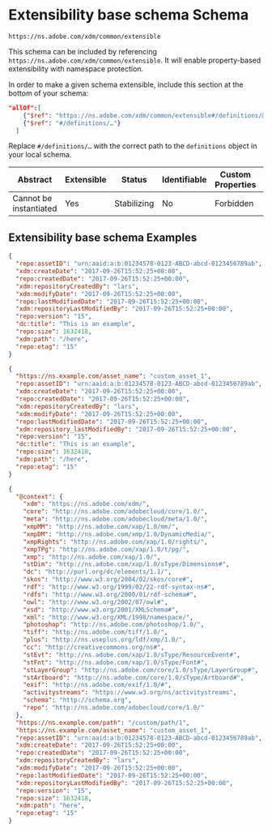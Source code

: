 
# Extensibility base schema Schema

```
https://ns.adobe.com/xdm/common/extensible
```

This schema can be included by referencing `https://ns.adobe.com/xdm/common/extensible`. It will enable property-based extensibility with namespace protection.

In order to make a given schema extensible, include this section at the bottom of your schema:

```json
"allOf":[
    {"$ref": "https://ns.adobe.com/xdm/common/extensible#/definitions/@context"},
    {"$ref": "#/definitions/…"}
  ]
```

Replace `#/definitions/…` with the correct path to the `definitions` object in your local schema.


| Abstract | Extensible | Status | Identifiable | Custom Properties | Additional Properties | Defined In |
|----------|------------|--------|--------------|-------------------|-----------------------|------------|
| Cannot be instantiated | Yes | Stabilizing | No | Forbidden | Permitted | [common/extensible.schema.json](common/extensible.schema.json) |

## Extensibility base schema Examples

```json
{
  "repo:assetID": "urn:aaid:a:b:01234578-0123-ABCD-abcd-0123456789ab",
  "xdm:createDate": "2017-09-26T15:52:25+00:00",
  "repo:createdDate": "2017-09-26T15:52:25+00:00",
  "xdm:repositoryCreatedBy": "lars",
  "xdm:modifyDate": "2017-09-26T15:52:25+00:00",
  "repo:lastModifiedDate": "2017-09-26T15:52:25+00:00",
  "xdm:repositoryLastModifiedBy": "2017-09-26T15:52:25+00:00",
  "repo:version": "15",
  "dc:title": "This is an example",
  "repo:size": 1632418,
  "xdm:path": "/here",
  "repo:etag": "15"
}
```

```json
{
  "https://ns.example.com/asset_name": "custom_asset_1",
  "repo:assetID": "urn:aaid:a:b:01234578-0123-ABCD-abcd-0123456789ab",
  "xdm:createDate": "2017-09-26T15:52:25+00:00",
  "repo:createdDate": "2017-09-26T15:52:25+00:00",
  "xdm:repositoryCreatedBy": "lars",
  "xdm:modifyDate": "2017-09-26T15:52:25+00:00",
  "repo:lastModifiedDate": "2017-09-26T15:52:25+00:00",
  "xdm:repository_lastModifiedBy": "2017-09-26T15:52:25+00:00",
  "repo:version": "15",
  "dc:title": "This is an example",
  "repo:size": 1632418,
  "xdm:path": "/here",
  "repo:etag": "15"
}
```

```json
{
  "@context": {
    "xdm": "https://ns.adobe.com/xdm/",
    "core": "http://ns.adobe.com/adobecloud/core/1.0/",
    "meta": "http://ns.adobe.com/adobecloud/meta/1.0/",
    "xmpMM": "http://ns.adobe.com/xap/1.0/mm/",
    "xmpDM": "http://ns.adobe.com/xmp/1.0/DynamicMedia/",
    "xmpRights": "http://ns.adobe.com/xap/1.0/rights/",
    "xmpTPg": "http://ns.adobe.com/xap/1.0/t/pg/",
    "xmp": "http://ns.adobe.com/xap/1.0/",
    "stDim": "http://ns.adobe.com/xap/1.0/sType/Dimensions#",
    "dc": "http://purl.org/dc/elements/1.1/",
    "skos": "http://www.w3.org/2004/02/skos/core#",
    "rdf": "http://www.w3.org/1999/02/22-rdf-syntax-ns#",
    "rdfs": "http://www.w3.org/2000/01/rdf-schema#",
    "owl": "http://www.w3.org/2002/07/owl#",
    "xsd": "http://www.w3.org/2001/XMLSchema#",
    "xml": "http://www.w3.org/XML/1998/namespace/",
    "photoshop": "http://ns.adobe.com/photoshop/1.0/",
    "tiff": "http://ns.adobe.com/tiff/1.0/",
    "plus": "http://ns.useplus.org/ldf/xmp/1.0/",
    "cc": "http://creativecommons.org/ns#",
    "stEvt": "http://ns.adobe.com/xap/1.0/sType/ResourceEvent#",
    "stFnt": "http://ns.adobe.com/xap/1.0/sType/Font#",
    "stLayerGroup": "http://ns.adobe.com/core/1.0/sType/LayerGroup#",
    "stArtboard": "http://ns.adobe.com/core/1.0/sType/Artboard#",
    "exif": "http://ns.adobe.com/exif/1.0/#",
    "activitystreams": "https://www.w3.org/ns/activitystreams",
    "schema": "http://schema.org",
    "repo": "http://ns.adobe.com/adobecloud/core/1.0/"
  },
  "https://ns.example.com/path": "/custom/path/1",
  "https://ns.example.com/asset_name": "custom_asset_1",
  "repo:assetID": "urn:aaid:a:b:01234578-0123-ABCD-abcd-0123456789ab",
  "xdm:createDate": "2017-09-26T15:52:25+00:00",
  "repo:createdDate": "2017-09-26T15:52:25+00:00",
  "xdm:repositoryCreatedBy": "lars",
  "xdm:modifyDate": "2017-09-26T15:52:25+00:00",
  "repo:lastModifiedDate": "2017-09-26T15:52:25+00:00",
  "xdm:repositoryLastModifiedBy": "2017-09-26T15:52:25+00:00",
  "repo:version": "15",
  "repo:size": 1632418,
  "xdm:path": "here",
  "repo:etag": "15"
}
```

